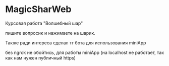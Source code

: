 # MagicSharWeb

Курсовая работа "Волшебный шар"

пишите вопросик и нажимаете на шарик.

Также ради интереса сделал тг бота для использования miniApp

без ngrok не обойтись, для работы miniApp (на localhost не работает, так как нам нужен публичный https)
